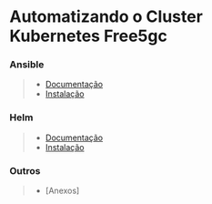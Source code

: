 # Automatizando o Cluster Kubernetes Free5gc

### Ansible

> - [Documentação](https://github.com/georgebarbosa90/Automatiza-o-Cluster-Kubernetes-Free5gc/wiki/Ans%C3%ADvel)
> - [Instalação](https://github.com/georgebarbosa90/Automatiza-o-Cluster-Kubernetes-Free5gc/wiki/Ansible-Instala%C3%A7%C3%A3o-Configura%C3%A7%C3%A3o)

### Helm

> - [Documentação](https://github.com/georgebarbosa90/Automatiza-o-Cluster-Kubernetes-Free5gc/wiki/leme)
> - [Instalação](https://github.com/georgebarbosa90/Automatiza-o-Cluster-Kubernetes-Free5gc/wiki/Helm-Instala%C3%A7%C3%A3o)

### Outros

> - [Anexos]
